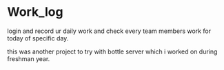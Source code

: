 # Work_log
login and record ur daily work and check every team members work for today of specific day.


this was another project to try with bottle server which i worked on during freshman year.
